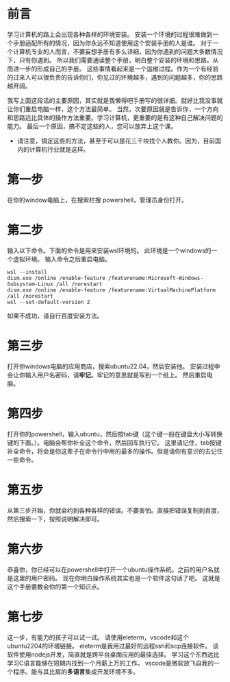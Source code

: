 # 前言
  学习计算机的路上会出现各种各样的环境安装。
  安装一个环境的过程很难做到一个手册适配所有的情况，因为你永远不知道使用这个安装手册的人是谁。
  对于一个计算机专业的人而言，不要妄想手册有多么详细，因为你遇到的问题大多数情况下，只有你遇到。
  所以我们需要通读整个手册，明白整个安装的环境和思路。从而进一步的形成自己的手册。
  这些事情看起来是一个运维过程。作为一个有经验的过来人可以很负责的告诉你们，你见过的环境越多，遇到的问题越多，你的思路越开阔。

  我写上面这段话的主要原因，其实就是我懒得吧手册写的很详细。就好比我没事就让你们重启电脑一样，这个方法最简单。
  当然，次要原因就是告诉你，一个方向和思路远比具体的操作方法重要。学习计算机，更重要的是有这种自己解决问题的能力。
  最后一个原因，搞不定这些的人，您可以放弃上这个课。 
  * 请注意，搞定这些的方法，甚至于可以是花三千块找个人教你。因为，目前国内的计算机行业就是这样。

# 第一步
  在你的window电脑上，在搜索栏搜 powershell，管理员身份打开。

# 第二步
  输入以下命令。下面的命令是用来安装wsl环境的。
  此环境是一个windows的一个虚拟环境。
  输入命令之后重启电脑。

	wsl --install
	dism.exe /online /enable-feature /featurename:Microsoft-Windows-Subsystem-Linux /all /norestart
	dism.exe /online /enable-feature /featurename:VirtualMachinePlatform /all /norestart
	wsl --set-default-version 2

  如果不成功，请自行百度安装方法。

# 第三步
  打开你windows电脑的应用商店，搜索ubuntu22.04，然后安装他。
  安装过程中会让你输入用户名密码，请**牢记**。牢记的意思就是写到一个纸上。
  然后重启电脑。

# 第四步
  打开你的powershell，输入ubuntu，然后按tab键（这个键一般在键盘大小写转换键的下面。）。电脑会帮你补全这个命令，然后回车执行它。
  这里请记住，tab按键补全命令，将会是你这辈子在命令行中用的最多的操作。但是请你有意识的去记住一些命令。

# 第五步
  从第三步开始，你就会约到各种各样的错误。不要害怕。直接把错误复制到百度，然后搜索一下，按照说明解决即可。

# 第六步
  恭喜你，你已经可以在powershell中打开一个ubuntu操作系统。之前的用户名就是这里的用户密码。
  现在你明白操作系统其实也是一个软件这句话了吧。
  这就是这个手册要教会你的第一个知识点。

# 第七步
  这一步，有能力的孩子可以试一试。
  请使用eleterm，vscode和这个ubuntu2204的环境链接。
  eleterm是我用过最好的远程ssh和scp连接软件。 该软件使用nodejs开发，简直就是跨平台桌面应用的最佳选择。 学习这个东西远比学习C语言能够在短期内找到一个月薪上万的工作。
  vscode是微软放飞自我的一个程序。能与其比肩的**多语言**集成开发环境不多。

